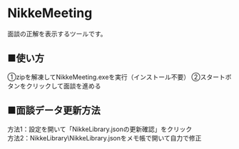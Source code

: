 # NikkeMeeting
面談の正解を表示するツールです。

## ■使い方
①zipを解凍してNikkeMeeting.exeを実行（インストール不要）
②スタートボタンをクリックして面談を進める

## ■面談データ更新方法
方法1：設定を開いて「NikkeLibrary.jsonの更新確認」をクリック  
方法2：NikkeLibrary\NikkeLibrary.jsonをメモ帳で開いて自力で修正
